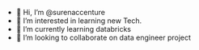 - 👋 Hi, I’m @surenaccenture
- 👀 I’m interested in learning new Tech.
- 🌱 I’m currently learning databricks
- 💞️ I’m looking to collaborate on data engineer project
<!---
surenaccenture/surenaccenture is a ✨ special ✨ repository because its `README.md` (this file) appears on your GitHub profile.
You can click the Preview link to take a look at your changes.
--->
